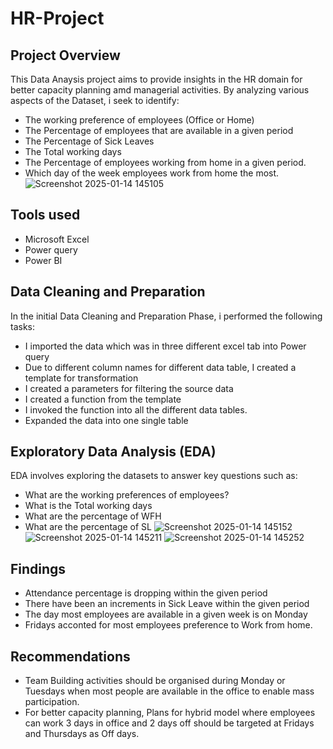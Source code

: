 # HR-Project

## Project Overview

This Data Anaysis project aims to provide insights in the HR domain for better capacity planning amd managerial activities.
By analyzing various aspects of the Dataset, i seek to identify:
- The working preference of employees (Office or Home)
- The Percentage of employees that are available in a given period
- The Percentage of Sick Leaves
- The Total working days
- The Percentage of employees working from home in a given period.
- Which day of the week employees work from home the most.
![Screenshot 2025-01-14 145105](https://github.com/user-attachments/assets/c7e6ec52-8258-4ee4-942f-d9ed78bef7d7)


## Tools used

- Microsoft Excel
- Power query
- Power BI

## Data Cleaning and Preparation

In the initial Data Cleaning and Preparation Phase, i performed the following tasks:
- I imported the data which was in three different excel tab into Power query
- Due to different column names for different data table, I created a template for transformation 
- I created a parameters for filtering the source data
- I created a function from the template
- I invoked the function into all the different data tables.
- Expanded the data into one single table

## Exploratory Data Analysis (EDA)

EDA involves exploring the datasets to answer key questions such as:
- What are the working preferences of employees?
- What is the Total working days
- What are the percentage of WFH
- What are the percentage of SL
![Screenshot 2025-01-14 145152](https://github.com/user-attachments/assets/4506e36f-e20f-4f62-9b56-e1c8a94904ae)
![Screenshot 2025-01-14 145211](https://github.com/user-attachments/assets/2c09c469-2a70-44b7-88a9-08e7d00470c8)
![Screenshot 2025-01-14 145252](https://github.com/user-attachments/assets/5e348c7a-5588-41f1-81ed-f0afde9d50bb)


## Findings

- Attendance percentage is dropping within the given period
- There have been an increments in Sick Leave within the given period
- The day most employees are available in a given week is on Monday
- Fridays acconted for most employees preference to Work from home.

## Recommendations
- Team Building activities should be organised during Monday or Tuesdays when most people are available in the office to enable mass participation.
- For better capacity planning, Plans for hybrid model where employees can work 3 days in office and 2 days off should be targeted at Fridays and Thursdays as Off days.
